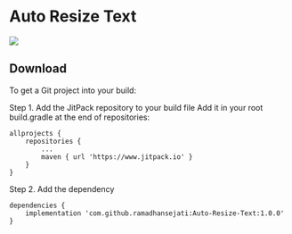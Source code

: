 Auto Resize Text
=====
[![](https://www.jitpack.io/v/ramadhansejati/Auto-Resize-Text.svg)](https://www.jitpack.io/#ramadhansejati/Auto-Resize-Text)

Download
--------
To get a Git project into your build:

Step 1. Add the JitPack repository to your build file
Add it in your root build.gradle at the end of repositories:

```
allprojects {
	repositories {
		...
		maven { url 'https://www.jitpack.io' }
	}
}
```

Step 2. Add the dependency

```
dependencies {
	implementation 'com.github.ramadhansejati:Auto-Resize-Text:1.0.0'
}
```